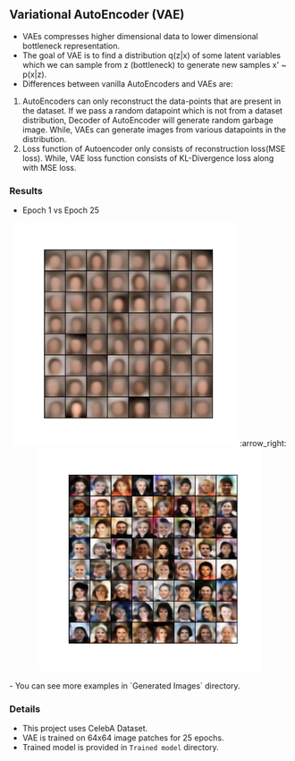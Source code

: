 ## Variational AutoEncoder (VAE) 

- VAEs compresses higher dimensional data to lower dimensional bottleneck representation.
- The goal of VAE is to find a distribution q(z|x) of some latent variables which we can sample from z (bottleneck) to generate new samples x' ~ p(x|z). 
- Differences between vanilla AutoEncoders and VAEs are:
1) AutoEncoders can only reconstruct the data-points that are present in the dataset. If we pass a random datapoint which is not from a dataset distribution, Decoder of AutoEncoder will generate random garbage image. While, VAEs can generate images from various datapoints in the distribution.
2) Loss function of Autoencoder only consists of reconstruction loss(MSE loss). While, VAE loss function consists of KL-Divergence loss along with MSE loss. 

### Results
- Epoch 1 vs Epoch 25
<p float="left" align = 'center'>
  <img src="https://github.com/Vrushank264/VAE-PyTorch/blob/main/Generated%20Images/img_01.png" width = 400/>
  :arrow_right:
  <img src="https://github.com/Vrushank264/VAE-PyTorch/blob/main/Generated%20Images/img_03.png" width = 400/> 
</p>
- You can see more examples in `Generated Images` directory.

### Details
- This project uses CelebA Dataset.</br>
- VAE is trained on 64x64 image patches for 25 epochs.</br>
- Trained model is provided in `Trained model` directory.</br>
